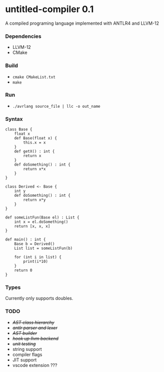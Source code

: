 # untitled-compiler 0.1
A compiled programing language implemented with ANTLR4 and LLVM-12

### Dependencies
* LLVM-12
* CMake

### Build
* `cmake CMakeList.txt`
* `make`

### Run
* `./avrlang source_file | llc -o out_name`

### Syntax 
```
class Base {
    float x
    def Base(float x) {
        this.x = x
    }
    def getX() : int {
        return x
    }
    def doSomething() : int {
        return x*x
    }
}

class Derived <- Base {
    int y
    def doSomething() : int {
        return x*y
    }
}

def someListFun(Base el) : List {
    int x = el.doSomething()
    return [x, x, x]
}

def main() : int {
    Base b = Derived()
    List list = someListFun(b)
    
    for (int i in list) {
        print(i*10)
    }
    return 0
}
```

### Types
Currently only supports doubles.

### TODO
* <strike> *AST class hierarchy* </strike>
* <strike> *antlr parser and lexer* </strike>
* <strike> *AST builder* </strike>
* <strike> *hook up llvm backend* </strike>
* <strike> *unit testing* </strike>
* string support
* compiler flags
* JIT support
* vscode extension ???
